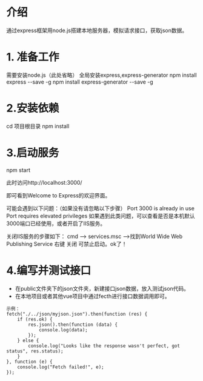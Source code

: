 # 介绍

通过express框架用node.js搭建本地服务器，模拟请求接口，获取json数据。

# 1. 准备工作

需要安装node.js（此处省略）
全局安装express,express-generator
npm install express --save -g
npm install express-generator --save -g

# 2.安装依赖

cd 项目根目录
npm install

# 3.启动服务

npm start

此时访问http://localhost:3000/

即可看到Welcome to Express的欢迎界面。

可能会遇到以下问题：（如果没有请忽略以下步骤）
Port 3000 is already in use
Port requires elevated privileges
如果遇到此类问题，可以查看是否是本机默认3000端口已经使用，或者开启了IIS服务。

关闭IIS服务的步骤如下：
cmd –> services.msc –>找到World Wide Web Publishing Service 右键 关闭 可禁止启动。ok了！

# 4.编写并测试接口

   - 在public文件夹下的json文件夹，新建接口json数据，放入测试json代码。
   - 在本地项目或者其他vue项目中通过fecth进行接口数据调用即可。
    
    示例：
    fetch("./../json/myjson.json").then(function (res) {
        if (res.ok) {
            res.json().then(function (data) {
                console.log(data);
            });
        } else {
            console.log("Looks like the response wasn't perfect, got status", res.status);
        }
    }, function (e) {
        console.log("Fetch failed!", e);
    });
